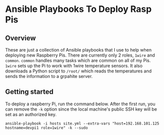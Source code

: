 # Ansible Playbooks To Deploy Rasp Pis

## Overview

These are just a collection of Ansible playbooks that I use to help when deploying new Raspberry Pis. There are currently only 2 roles, `1wire` and `common`. `common` handles many tasks which are common on all of my Pis. `1wire` sets up the Pi to work with 1wire temperature sensors. It also downloads a Python script to `/root/` which reads the temperatures and sends the information to a grpahite server. 

## Getting started
To deploy a raspberry Pi, run the command below. After the first run, you can remove the `-k` option since the local machine's public SSH key will be set as an authorized key.

```
ansible-playbook -i hosts site.yml --extra-vars "host=192.168.101.125 hostname=devpi1 role=1wire" -k --sudo
```